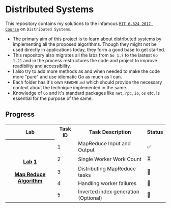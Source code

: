 # Distributed Systems

This repository contains my solutions to the infamous [`MIT 6.824 2017 Course`](http://nil.csail.mit.edu/6.824/2017/index.html) on `Distributed Systems`.

- The primary aim of this project is to learn about distributed systems by implementing all the proposed algorithms. Though they might not be used directly in applications today, they form a good base to get started.
- This repository also migrates all the labs from `Go 1.7` to the lastest `Go 1.21` and in the process restructures the code and project to improve readibility and accessibility.
- I also try to add more methods as and when needed to make the code more "pure" and use idiomatic Go as much as I can.
- Each folder has it's own `README.md` which should provide the necessary context about the technique implemented in the same.
- Knowledge of `Go` and it's standard packages like `net`, `rpc`, `io`, `os` etc. is essential for the purpose of the same.

## Progress

<table>
  <tr>
    <th>Lab</th>
    <th>Task ID</th>
    <th>Task Description</th>
    <th>Status</th>
  </tr>

  <tr>
    <th rowspan="5">
        <a href="./mapreduce/README.md">
            Lab 1 
            <br>
            <br>
            Map Reduce Algorithm 
        </a>
    </th>
    <td>1</td>
    <td>MapReduce Input and Output</td>
    <td>✅</td>
  </tr>
  <tr>
    <td>2</td>
    <td>Single Worker Work Count</td>
    <td>⏳</td>
  </tr>
    <tr>
    <td>3</td>
    <td>Distributing MapReduce tasks</td>
    <td>🔴</td>
  </tr>
  </tr>
    <td>4</td>
    <td>Handling worker failures</td>
    <td>🔴</td>
  </tr>
  </tr>
    <td>5</td>
    <td>Inverted index generation (Optional)</td>
    <td>🔴</td>
  </tr>
</table>
